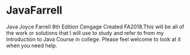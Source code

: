 # JavaFarrell
Java Joyce Farrell 8th Edition Cengage
Created FA2018.This will be all of the work or solutions that I will use to study and refer to from my Introduction to Java Course in college. Please feel welcome to look at it when you need help.

